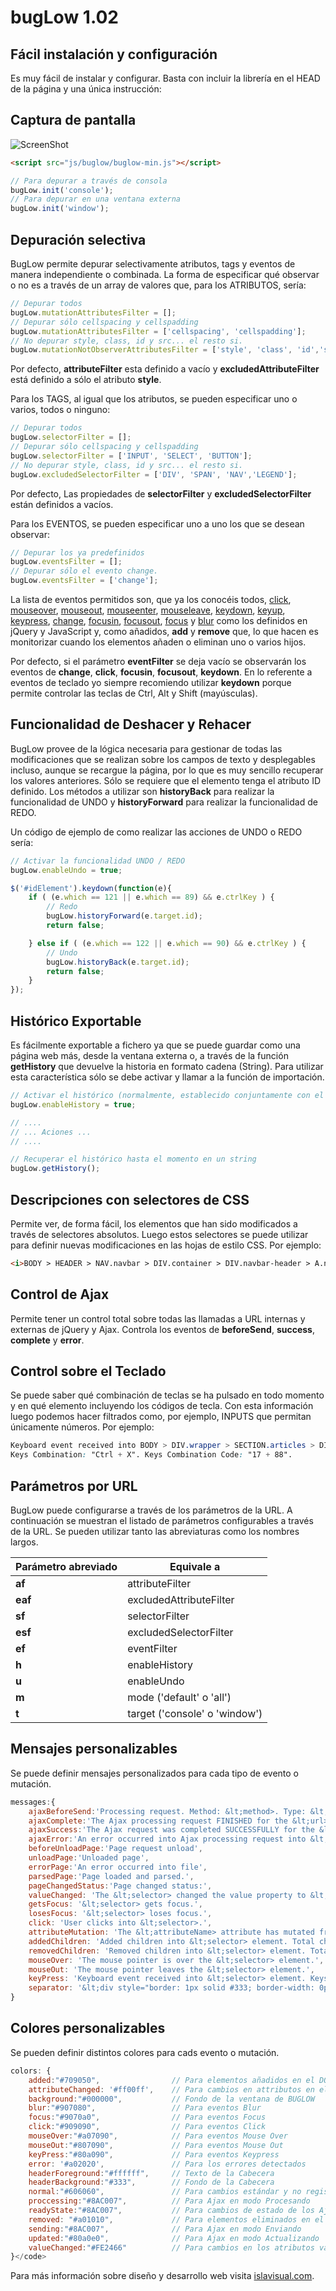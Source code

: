 bugLow 1.02
==========
Fácil instalación y configuración
---------------------------------
Es muy fácil de instalar y configurar. Basta con incluir la librería en el HEAD de la página y una única instrucción:

Captura de pantalla
-------------------
![ScreenShot](https://github.com/islavisual/dataList/blob/master/screenshot.png)

```html
<script src="js/buglow/buglow-min.js"></script>
```

```javascript
// Para depurar a través de consola
bugLow.init('console');
// Para depurar en una ventana externa
bugLow.init('window');
```

Depuración selectiva
--------------------
BugLow permite depurar selectivamente atributos, tags y eventos de manera independiente o combinada. La forma de especificar qué observar o no es a través de un array de valores que, para los ATRIBUTOS, sería:

```javascript
// Depurar todos
bugLow.mutationAttributesFilter = [];
// Depurar sólo cellspacing y cellspadding
bugLow.mutationAttributesFilter = ['cellspacing', 'cellspadding'];
// No depurar style, class, id y src... el resto si.
bugLow.mutationNotObserverAttributesFilter = ['style', 'class', 'id','src'];
```
Por defecto, <b>attributeFilter</b> esta definido a vacío y <b>excludedAttributeFilter</b> está definido a sólo el atributo <b>style</b>.

Para los TAGS, al igual que los atributos, se pueden especificar uno o varios, todos o ninguno:

```javascript
// Depurar todos
bugLow.selectorFilter = [];
// Depurar sólo cellspacing y cellspadding
bugLow.selectorFilter = ['INPUT', 'SELECT', 'BUTTON'];
// No depurar style, class, id y src... el resto si.
bugLow.excludedSelectorFilter = ['DIV', 'SPAN', 'NAV','LEGEND'];
```
Por defecto, Las propiedades de <b>selectorFilter</b> y <b>excludedSelectorFilter</b> están definidos a vacíos.</p>
Para los EVENTOS, se pueden especificar uno a uno los que se desean observar:</p>

```javascript
// Depurar los ya predefinidos
bugLow.eventsFilter = [];
// Depurar sólo el evento change.
bugLow.eventsFilter = ['change'];
```
La lista de eventos permitidos son, que ya los conocéis todos, <a target="_blank" href="http://api.jquery.com/click/">click</a>, <a target="_blank" href="http://api.jquery.com/mouseover/">mouseover</a>, <a target="_blank" href="http://api.jquery.com/mouseout/">mouseout</a>, <a target="_blank" href="http://api.jquery.com/mouseenter/">mouseenter</a>, <a target="_blank" href="http://api.jquery.com/mouseleave/">mouseleave</a>, <a target="_blank" href="http://api.jquery.com/keydown/">keydown</a>, <a target="_blank" href="http://api.jquery.com/keyup/">keyup</a>, <a target="_blank" href="http://api.jquery.com/keypress/">keypress</a>, <a target="_blank" href="http://api.jquery.com/change/">change</a>, <a target="_blank" href="http://api.jquery.com/focusin/">focusin</a>, <a target="_blank" href="http://api.jquery.com/focusout/">focusout</a>, <a target="_blank" href="http://api.jquery.com/focus/">focus</a> y <a target="_blank" href="http://api.jquery.com/blur/">blur</a> como los definidos en jQuery y JavaScript y, como añadidos, <b>add</b> y <b>remove</b> que, lo que hacen es monitorizar cuando los elementos añaden o eliminan uno o varios hijos.

Por defecto, si el parámetro <b>eventFilter</b> se deja vacío se observarán los eventos de <b>change</b>, <b>click</b>, <b>focusin</b>, <b>focusout</b>, <b>keydown</b>. En lo referente a eventos de teclado yo siempre recomiendo utilizar <b>keydown</b> porque permite controlar las teclas de Ctrl, Alt y Shift (mayúsculas).

Funcionalidad de Deshacer y Rehacer
-----------------------------------
BugLow provee de la lógica necesaria para gestionar de todas las modificaciones que se realizan sobre los campos de texto y desplegables incluso, aunque se recargue la página, por lo que es muy sencillo recuperar los valores anteriores. Sólo se requiere que el elemento tenga el atributo ID definido. Los métodos a utilizar son <b>historyBack</b> para realizar la funcionalidad de UNDO y <b>historyForward</b> para realizar la funcionalidad de REDO.

Un código de ejemplo de como realizar las acciones de UNDO o REDO sería:

```javascript
// Activar la funcionalidad UNDO / REDO
bugLow.enableUndo = true;

$('#idElement').keydown(function(e){
    if ( (e.which == 121 || e.which == 89) && e.ctrlKey ) {
        // Redo
        bugLow.historyForward(e.target.id);
        return false;

    } else if ( (e.which == 122 || e.which == 90) && e.ctrlKey ) {
        // Undo
        bugLow.historyBack(e.target.id);
        return false;
    }
});
```

Histórico Exportable
--------------------
Es fácilmente exportable a fichero ya que se puede guardar como una página web más, desde la ventana externa o, a través de la función <b>getHistory</b> que devuelve la historia en formato cadena (String). Para utilizar esta característica sólo se debe activar y llamar a la función de importación.

```javascript
// Activar el histórico (normalmente, establecido conjuntamente con el método init()) 
bugLow.enableHistory = true;

// ....
// ... Aciones ...
// ....

// Recuperar el histórico hasta el momento en un string
bugLow.getHistory();
```

Descripciones con selectores de CSS
-----------------------------------
Permite ver, de forma fácil, los elementos que han sido modificados a través de selectores absolutos. Luego estos selectores se puede utilizar para definir nuevas modificaciones en las hojas de estilo CSS. Por ejemplo:

```html
<i>BODY > HEADER > NAV.navbar > DIV.container > DIV.navbar-header > A.navbar-brand > #logo_menu</i>
```

Control de Ajax
---------------
Permite tener un control total sobre todas las llamadas a URL internas y externas de jQuery y Ajax. Controla los eventos de <b>beforeSend</b>, <b>success</b>, <b>complete</b> y <b>error</b>.

Control sobre el Teclado
------------------------
Se puede saber qué combinación de teclas se ha pulsado en todo momento y en qué elemento incluyendo los códigos de tecla. Con esta información luego podemos hacer filtrados como, por ejemplo, INPUTS que permitan únicamente números. Por ejemplo:

```css
Keyboard event received into BODY > DIV.wrapper > SECTION.articles > DIV.container > ARTICLE > #inputText element.
Keys Combination: "Ctrl + X". Keys Combination Code: "17 + 88".
```

Parámetros por URL
------------------
BugLow puede configurarse a través de los parámetros de la URL. A continuación se muestran el listado de parámetros configurables a través de la URL. Se pueden utilizar tanto las abreviaturas como los nombres largos.</p>
<table>
    <thead>
    <tr>
        <th>Parámetro abreviado</th>
        <th>Equivale a</th>
    </tr>
    </thead>
    <tbody>
    <tr><td><strong>af</strong></td><td>attributeFilter</td></tr>
    <tr><td><strong>eaf</strong></td><td>excludedAttributeFilter</td></tr>
    <tr><td><strong>sf</strong></td><td>selectorFilter</td></tr>
    <tr><td><strong>esf</strong></td><td>excludedSelectorFilter</td></tr>
    <tr><td><strong>ef</strong></td><td>eventFilter</td></tr>
    <tr><td><strong>h</strong></td><td>enableHistory</td></tr>
    <tr><td><strong>u</strong></td><td>enableUndo</td></tr>
    <tr><td><strong>m</strong></td><td>mode ('default' o 'all')</td></tr>
    <tr><td><strong>t</strong></td><td>target ('console' o 'window')</td></tr>
    </tbody>
</table>

Mensajes personalizables
------------------------
Se puede definir mensajes personalizados para cada tipo de evento o mutación.
```javascript
messages:{
    ajaxBeforeSend:'Processing request. Method: &lt;method>. Type: &lt;type>. CrossDomain: &lt;crossDomain>.  File: &lt;url>. Content Type: &lt;contentType>',
    ajaxComplete:'The Ajax processing request FINISHED for the &lt;url> file.',
    ajaxSuccess:'The Ajax request was completed SUCCESSFULLY for the &lt;url> file.',
    ajaxError:'An error occurred into Ajax processing request into &lt;url> file.',
    beforeUnloadPage:'Page request unload',
    unloadPage:'Unloaded page',
    errorPage:'An error occurred into file',
    parsedPage:'Page loaded and parsed.',
    pageChangedStatus:'Page changed status:',
    valueChanged: 'The &lt;selector> changed the value property to &lt;value>.',
    getsFocus: '&lt;selector> gets focus.',
    losesFocus: '&lt;selector> loses focus.',
    click: 'User clicks into &lt;selector>.',
    attributeMutation: 'The &lt;attributeName> attribute has mutated from "&lt;oldValue>" to "&lt;value>" into &lt;selector> element.',
    addedChildren: 'Added children into &lt;selector> element. Total children: &lt;totalChildren>',
    removedChildren: 'Removed children into &lt;selector> element. Total children: &lt;totalChildren>',
    mouseOver: 'The mouse pointer is over the &lt;selector> element.',
    mouseOut: 'The mouse pointer leaves the &lt;selector> element.',
    keyPress: 'Keyboard event received into &lt;selector> element. Keys Combination: "&lt;keys>". Keys Combination Code: "&lt;keysCode>".',
    separator: '&lt;div style="border: 1px solid #333; border-width: 0px 0px 1px 0px; height:5px; width:100%;margin-bottom: 5px;">&nbsp;&lt;/div>'
}
```

Colores personalizables
-----------------------
Se pueden definir distintos colores para cads evento o mutación.
```javascript
colors: {
    added:"#709050",                // Para elementos añadidos en el DOM
    attributeChanged: '#ff00ff',    // Para cambios en attributos en el DOM
    background:"#000000",           // Fondo de la ventana de BUGLOW
    blur:"#907080",                 // Para eventos Blur
    focus:"#9070a0",                // Para eventos Focus
    click:"#909090",                // Para eventos Click
    mouseOver:"#a07090",            // Para eventos Mouse Over
    mouseOut:"#807090",             // Para eventos Mouse Out
    keyPress:"#80a090",             // Para eventos Keypress
    error: '#a02020',               // Para los errores detectados
    headerForeground:"#ffffff",     // Texto de la Cabecera
    headerBackground:"#333",        // Fondo de la Cabecera
    normal:"#606060",               // Para cambios estándar y no registrados
    proccessing:"#8AC007",          // Para Ajax en modo Procesando
    readyState:"#8AC007",           // Para cambios de estado de los Ajax
    removed: "#a01010",             // Para elementos eliminados en el DOM
    sending:"#8AC007",              // Para Ajax en modo Enviando
    updated:"#80a0e0",              // Para Ajax en modo Actualizando
    valueChanged:"#FE2466"          // Para cambios en los atributos value
}</code>
```

Para más información sobre diseño y desarrollo web visita <a target="_blank"  href="http://www.islavisual.com/articulos/desarrollo_web/">islavisual.com</a>.
